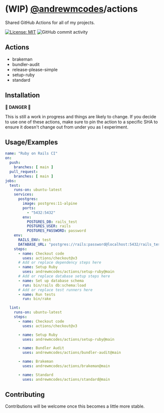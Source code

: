 # (WIP) [@andrewmcodes](https://twitter.com/andrewmcodes)/actions

Shared GitHub Actions for all of my projects.

[![License: MIT](https://img.shields.io/badge/License-MIT-yellow.svg)](https://opensource.org/licenses/MIT)
![GitHub commit activity](https://img.shields.io/github/commit-activity/m/andrewmcodes/actions)

## Actions

- brakeman
- bundler-audit
- release-please-simple
- setup-ruby
- standard

## Installation

**🚨 DANGER 🚨**

This is still a work in progress and things are likely to change. If you decide to use one of these actions, make sure to pin the action to a specific SHA to ensure it doesn't change out from under you as I experiment.

## Usage/Examples

```yml
name: "Ruby on Rails CI"
on:
  push:
    branches: [ main ]
  pull_request:
    branches: [ main ]
jobs:
  test:
    runs-on: ubuntu-latest
    services:
      postgres:
        image: postgres:11-alpine
        ports:
          - "5432:5432"
        env:
          POSTGRES_DB: rails_test
          POSTGRES_USER: rails
          POSTGRES_PASSWORD: password
    env:
      RAILS_ENV: test
      DATABASE_URL: "postgres://rails:password@localhost:5432/rails_test"
    steps:
      - name: Checkout code
        uses: actions/checkout@v3
      # Add or replace dependency steps here
      - name: Setup Ruby
        uses: andrewmcodes/actions/setup-ruby@main
      # Add or replace database setup steps here
      - name: Set up database schema
        run: bin/rails db:schema:load
      # Add or replace test runners here
      - name: Run tests
        run: bin/rake

  lint:
    runs-on: ubuntu-latest
    steps:
      - name: Checkout code
        uses: actions/checkout@v3

      - name: Setup Ruby
        uses: andrewmcodes/actions/setup-ruby@main

      - name: Bundler Audit
        uses: andrewmcodes/actions/bundler-audit@main

      - name: Brakeman
        uses: andrewmcodes/actions/brakeman@main

      - name: Standard
        uses: andrewmcodes/actions/standard@main
```

## Contributing

Contributions will be welcome once this becomes a little more stable.
